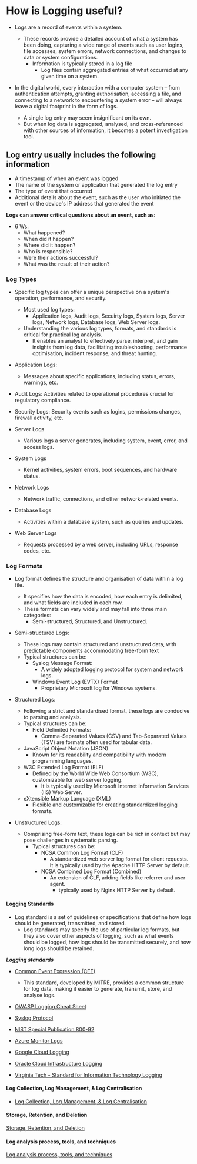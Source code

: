 # How is Logging useful?

- Logs are a record of events within a system.
  - These records provide a detailed account of what a system has been doing, capturing a wide range of events such as user logins, file accesses, system errors, network connections, and changes to data or system configurations.
    - Information is typically stored in a log file
      - Log files contain aggregated entries of what occurred at any given time on a system.

- In the digital world, every interaction with a computer system – from authentication attempts, granting authorisation, accessing a file, and connecting to a network to encountering a system error – will always leave a digital footprint in the form of logs.
  - A single log entry may seem insignificant on its own.
  - But when log data is aggregated, analysed, and cross-referenced with other sources of information, it becomes a potent investigation tool.

## Log entry usually includes the following information

- A timestamp of when an event was logged
- The name of the system or application that generated the log entry
- The type of event that occurred
- Additional details about the event, such as the user who initiated the event or the device's IP address that generated the event

**Logs can answer critical questions about an event, such as:**

- 6 Ws:
  - What happened?
  - When did it happen?
  - Where did it happen?
  - Who is responsible?
  - Were their actions successful?
  - What was the result of their action?

### Log Types

- Specific log types can offer a unique perspective on a system's operation, performance, and security.
  - Most used log types:
    - Application logs, Audit logs, Secuirty logs, System logs, Server logs, Network logs, Database logs, Web Server logs.
  - Understanding the various log types, formats, and standards is critical for practical log analysis.
    - It enables an analyst to effectively parse, interpret, and gain insights from log data, facilitating troubleshooting, performance optimisation, incident response, and threat hunting.

- Application Logs:
  - Messages about specific applications, including status, errors, warnings, etc.

- Audit Logs: Activities related to operational procedures crucial for regulatory compliance.

- Security Logs: Security events such as logins, permissions changes, firewall activity, etc.

- Server Logs
  - Various logs a server generates, including system, event, error, and access logs.

- System Logs
  - Kernel activities, system errors, boot sequences, and hardware status.

- Network Logs
  - Network traffic, connections, and other network-related events.

- Database Logs
  - Activities within a database system, such as queries and updates.

- Web Server Logs
  - Requests processed by a web server, including URLs, response codes, etc.

### Log Formats

- Log format defines the structure and organisation of data within a log file.
  - It specifies how the data is encoded, how each entry is delimited, and what fields are included in each row.
  - These formats can vary widely and may fall into three main categories:
    - Semi-structured, Structured, and Unstructured.

- Semi-structured Logs:
  - These logs may contain structured and unstructured data, with predictable components accommodating free-form text
  - Typical structures can be:
    - Syslog Message Format:
      - A widely adopted logging protocol for system and network logs.
    - Windows Event Log (EVTX) Format
      - Proprietary Microsoft log for Windows systems.

- Structured Logs:
  - Following a strict and standardised format, these logs are conducive to parsing and analysis.
  - Typical structures can be:
    - Field Delimited Formats:
      - Comma-Separated Values (CSV) and Tab-Separated Values (TSV) are formats often used for tabular data.
  - JavaScript Object Notation (JSON)
    - Known for its readability and compatibility with modern programming languages.
  - W3C Extended Log Format (ELF)
    - Defined by the World Wide Web Consortium (W3C), customizable for web server logging.
      - It is typically used by Microsoft Internet Information Services (IIS) Web Server.
  - eXtensible Markup Language (XML)
    - Flexible and customizable for creating standardized logging formats.

- Unstructured Logs:
  - Comprising free-form text, these logs can be rich in context but may pose challenges in systematic parsing.
    - Typical structures can be:
      - NCSA Common Log Format (CLF)
        - A standardized web server log format for client requests. It is typically used by the Apache HTTP Server by default.
      - NCSA Combined Log Format (Combined)
        - An extension of CLF, adding fields like referrer and user agent.
          - typically used by Nginx HTTP Server by default.

#### Logging Standards

- Log standard is a set of guidelines or specifications that define how logs should be generated, transmitted, and stored.
  - Log standards may specify the use of particular log formats, but they also cover other aspects of logging, such as what events should be logged, how logs should be transmitted securely, and how long logs should be retained.

***Logging standards***

- [Common Event Expression (CEE)](<https://cee.mitre.org/>)
  - This standard, developed by MITRE, provides a common structure for log data, making it easier to generate, transmit, store, and analyse logs.

- [OWASP Logging Cheat Sheet](<https://cheatsheetseries.owasp.org/cheatsheets/Logging_Cheat_Sheet.html>)

- [Syslog Protocol](<https://datatracker.ietf.org/doc/html/rfc5424>)

- [NIST Special Publication 800-92](<https://nvlpubs.nist.gov/nistpubs/Legacy/SP/nistspecialpublication800-92.pdf>)

- [Azure Monitor Logs](<https://learn.microsoft.com/en-us/azure/azure-monitor/logs/data-platform-logs>)

- [Google Cloud Logging](<https://cloud.google.com/logging/docs>)

- [Oracle Cloud Infrastructure Logging](<https://docs.oracle.com/en-us/iaas/Content/Logging/Concepts/loggingoverview.htm>)

- [Virginia Tech - Standard for Information Technology Logging](<https://it.vt.edu/content/dam/it_vt_edu/policies/Standard_for_Information_Technology_Logging.pdf>)

#### Log Collection, Log Management, & Log Centralisation

- [Log Collection, Log Management, & Log Centralisation](./collectmangecentral.md)

#### Storage, Retention, and Deletion

[Storage, Retention, and Deletion](./storage.md)

#### Log analysis process, tools, and techniques

[Log analysis process, tools, and techniques](./analytics.md)

